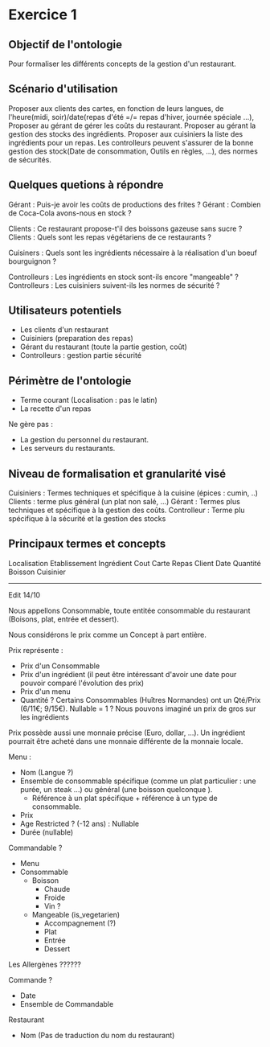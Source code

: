 # Exercice 1

Objectif de l'ontologie
------------
Pour formaliser les différents concepts de la gestion d'un restaurant.

Scénario d'utilisation
-------------
Proposer aux clients des cartes, en fonction de leurs langues, de l'heure(midi, soir)/date(repas d'été =/= repas d'hiver, journée spéciale ...),
Proposer au gérant de gérer les coûts du restaurant.
Proposer au gérant la gestion des stocks des ingrédients.
Proposer aux cuisiniers la liste des ingrédients pour un repas.
Les controlleurs peuvent s'assurer de la bonne gestion des stock(Date de consommation, Outils en règles, ...), des normes de sécurités.

Quelques quetions à répondre
-----------------------
Gérant : Puis-je avoir les coûts de productions des frites ?
Gérant : Combien de Coca-Cola avons-nous en stock ?

Clients : Ce restaurant propose-t'il des boissons gazeuse sans sucre ?
Clients : Quels sont les repas végétariens de ce restaurants ?

Cuisiners : Quels sont les ingrédients nécessaire à la réalisation d'un boeuf bourguignon ?

Controlleurs : Les ingrédients en stock sont-ils encore "mangeable" ?
Controlleurs : Les cuisiniers suivent-ils les normes de sécurité ?

Utilisateurs potentiels
---------------------
- Les clients d'un restaurant
- Cuisiniers (preparation des repas)
- Gérant du restaurant (toute la partie gestion, coût)
- Controlleurs : gestion partie sécurité

Périmètre de l'ontologie
----------------------
- Terme courant (Localisation : pas le latin)
- La recette d'un repas

Ne gère pas :
- La gestion du personnel du restaurant.
- Les serveurs du restaurants.

Niveau de formalisation et granularité visé
---------------------
Cuisiniers : Termes techniques et spécifique à la cuisine (épices : cumin, ..)
Clients : terme plus général (un plat non salé, ...)
Gérant :  Termes plus techniques et spécifique à la gestion des coûts.
Controlleur : Terme plu spécifique à la sécurité et la gestion des stocks



Principaux termes et concepts
------------------
Localisation
Etablissement
Ingrédient
Cout
Carte
Repas
Client
Date
Quantité
Boisson
Cuisinier

----------------------
Edit 14/10

Nous appellons Consommable, toute entitée consommable du restaurant (Boisons, plat, entrée et dessert).

Nous considérons le prix comme un Concept à part entière.

Prix représente :
- Prix d'un Consommable
- Prix d'un ingrédient (il peut être intéressant d'avoir une date pour pouvoir comparé l'évolution des prix)
- Prix d'un menu
- Quantité ?
  Certains Consommables (Huîtres Normandes) ont un Qté/Prix (6/11€; 9/15€).
  Nullable = 1 ?
  Nous pouvons imaginé un prix de gros sur les ingrédients





Prix possède aussi une monnaie précise  (Euro, dollar, ...). Un ingrédient pourrait être acheté dans une monnaie différente
de la monnaie locale.


Menu :
- Nom (Langue ?)
- Ensemble de consommable spécifique (comme un plat particulier : une purée, un steak ...) ou général (une boisson quelconque ).
  - Référence à un plat spécifique + référence à un type de consommable.
- Prix
- Age Restricted ? (-12 ans) : Nullable
- Durée (nullable)

Commandable ?
- Menu
- Consommable
  - Boisson
    - Chaude
    - Froide
    - Vin ?
  - Mangeable (is_vegetarien)
    - Accompagnement (?)
    - Plat
    - Entrée
    - Dessert

Les Allergènes ??????

Commande ?
- Date
- Ensemble de Commandable


Restaurant
- Nom (Pas de traduction du nom du restaurant)
